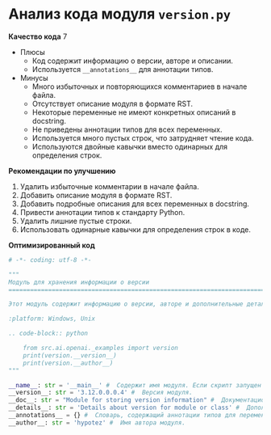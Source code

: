 # Анализ кода модуля `version.py`

**Качество кода**
7
-  Плюсы
    -   Код содержит информацию о версии, авторе и описании.
    -   Используется `__annotations__` для аннотации типов.
-  Минусы
    -   Много избыточных и повторяющихся комментариев в начале файла.
    -   Отсутствует описание модуля в формате RST.
    -   Некоторые переменные не имеют конкретных описаний в docstring.
    -   Не приведены аннотации типов для всех переменных.
    -   Используется много пустых строк, что затрудняет чтение кода.
    -  Используются двойные кавычки вместо одинарных для определения строк.

**Рекомендации по улучшению**

1.  Удалить избыточные комментарии в начале файла.
2.  Добавить описание модуля в формате RST.
3.  Добавить подробные описания для всех переменных в docstring.
4.  Привести аннотации типов к стандарту Python.
5.  Удалить лишние пустые строки.
6.  Использовать одинарные кавычки для определения строк в коде.

**Оптимизированный код**

```python
# -*- coding: utf-8 -*-

"""
Модуль для хранения информации о версии
=========================================================================================

Этот модуль содержит информацию о версии, авторе и дополнительные детали о модуле.

:platform: Windows, Unix

.. code-block:: python

    from src.ai.openai._examples import version
    print(version.__version__)
    print(version.__author__)
"""

__name__: str = '__main__' #  Содержит имя модуля. Если скрипт запущен напрямую, то значение будет "__main__".
__version__: str = '3.12.0.0.0.4' #  Версия модуля.
__doc__: str = "Module for storing version information" #  Документационная строка модуля.
__details__: str = 'Details about version for module or class' #  Дополнительные детали о модуле.
__annotations__ = {} #  Словарь, содержащий аннотации типов для переменных и функций в модуле.
__author__: str = 'hypotez' #  Имя автора модуля.
```
